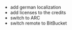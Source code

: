 * add german localization
* add licenses to the credits
* switch to ARC
* switch remote to BitBucket
